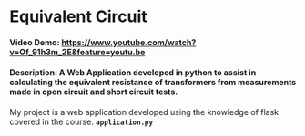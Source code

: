 # Equivalent Circuit
#### Video Demo:  <https://www.youtube.com/watch?v=Of_91h3m_2E&feature=youtu.be>
#### Description: A Web Application developed in python to assist in calculating the equivalent resistance of transformers from measurements made in open circuit and short circuit tests.
My project is a web application developed using the knowledge of flask covered in the course.
**`application.py`**



